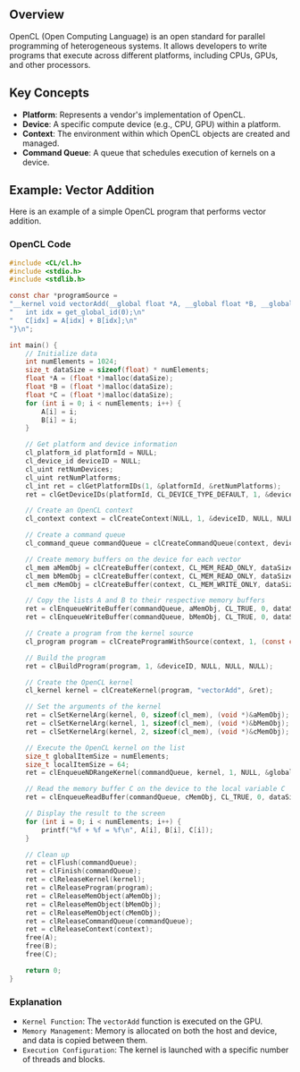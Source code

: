## Overview
OpenCL (Open Computing Language) is an open standard for parallel programming of heterogeneous systems. It allows developers to write programs that execute across different platforms, including CPUs, GPUs, and other processors.

## Key Concepts
- **Platform**: Represents a vendor's implementation of OpenCL.
- **Device**: A specific compute device (e.g., CPU, GPU) within a platform.
- **Context**: The environment within which OpenCL objects are created and managed.
- **Command Queue**: A queue that schedules execution of kernels on a device.

## Example: Vector Addition
Here is an example of a simple OpenCL program that performs vector addition.

### OpenCL Code
```c
#include <CL/cl.h>
#include <stdio.h>
#include <stdlib.h>

const char *programSource =
"__kernel void vectorAdd(__global float *A, __global float *B, __global float *C) {\n"
"   int idx = get_global_id(0);\n"
"   C[idx] = A[idx] + B[idx];\n"
"}\n";

int main() {
    // Initialize data
    int numElements = 1024;
    size_t dataSize = sizeof(float) * numElements;
    float *A = (float *)malloc(dataSize);
    float *B = (float *)malloc(dataSize);
    float *C = (float *)malloc(dataSize);
    for (int i = 0; i < numElements; i++) {
        A[i] = i;
        B[i] = i;
    }

    // Get platform and device information
    cl_platform_id platformId = NULL;
    cl_device_id deviceID = NULL;
    cl_uint retNumDevices;
    cl_uint retNumPlatforms;
    cl_int ret = clGetPlatformIDs(1, &platformId, &retNumPlatforms);
    ret = clGetDeviceIDs(platformId, CL_DEVICE_TYPE_DEFAULT, 1, &deviceID, &retNumDevices);

    // Create an OpenCL context
    cl_context context = clCreateContext(NULL, 1, &deviceID, NULL, NULL, &ret);

    // Create a command queue
    cl_command_queue commandQueue = clCreateCommandQueue(context, deviceID, 0, &ret);

    // Create memory buffers on the device for each vector
    cl_mem aMemObj = clCreateBuffer(context, CL_MEM_READ_ONLY, dataSize, NULL, &ret);
    cl_mem bMemObj = clCreateBuffer(context, CL_MEM_READ_ONLY, dataSize, NULL, &ret);
    cl_mem cMemObj = clCreateBuffer(context, CL_MEM_WRITE_ONLY, dataSize, NULL, &ret);

    // Copy the lists A and B to their respective memory buffers
    ret = clEnqueueWriteBuffer(commandQueue, aMemObj, CL_TRUE, 0, dataSize, A, 0, NULL, NULL);
    ret = clEnqueueWriteBuffer(commandQueue, bMemObj, CL_TRUE, 0, dataSize, B, 0, NULL, NULL);

    // Create a program from the kernel source
    cl_program program = clCreateProgramWithSource(context, 1, (const char **)&programSource, NULL, &ret);

    // Build the program
    ret = clBuildProgram(program, 1, &deviceID, NULL, NULL, NULL);

    // Create the OpenCL kernel
    cl_kernel kernel = clCreateKernel(program, "vectorAdd", &ret);

    // Set the arguments of the kernel
    ret = clSetKernelArg(kernel, 0, sizeof(cl_mem), (void *)&aMemObj);
    ret = clSetKernelArg(kernel, 1, sizeof(cl_mem), (void *)&bMemObj);
    ret = clSetKernelArg(kernel, 2, sizeof(cl_mem), (void *)&cMemObj);

    // Execute the OpenCL kernel on the list
    size_t globalItemSize = numElements;
    size_t localItemSize = 64;
    ret = clEnqueueNDRangeKernel(commandQueue, kernel, 1, NULL, &globalItemSize, &localItemSize, 0, NULL, NULL);

    // Read the memory buffer C on the device to the local variable C
    ret = clEnqueueReadBuffer(commandQueue, cMemObj, CL_TRUE, 0, dataSize, C, 0, NULL, NULL);

    // Display the result to the screen
    for (int i = 0; i < numElements; i++) {
        printf("%f + %f = %f\n", A[i], B[i], C[i]);
    }

    // Clean up
    ret = clFlush(commandQueue);
    ret = clFinish(commandQueue);
    ret = clReleaseKernel(kernel);
    ret = clReleaseProgram(program);
    ret = clReleaseMemObject(aMemObj);
    ret = clReleaseMemObject(bMemObj);
    ret = clReleaseMemObject(cMemObj);
    ret = clReleaseCommandQueue(commandQueue);
    ret = clReleaseContext(context);
    free(A);
    free(B);
    free(C);

    return 0;
}
```

### Explanation
- `Kernel Function`: The `vectorAdd` function is executed on the GPU.
- `Memory Management`: Memory is allocated on both the host and device, and data is copied between them.
- `Execution Configuration`: The kernel is launched with a specific number of threads and blocks.

